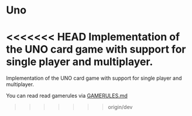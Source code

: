 # Uno
<<<<<<< HEAD
Implementation of the UNO card game with support for single player and multiplayer.
=======
Implementation of the UNO card game with support for single player and multiplayer.

You can read read gamerules via [GAMERULES.md](https://github.com/ShusharinAndrey/Uno/blob/Nikolay/GAMERULES.md)
>>>>>>> origin/dev

